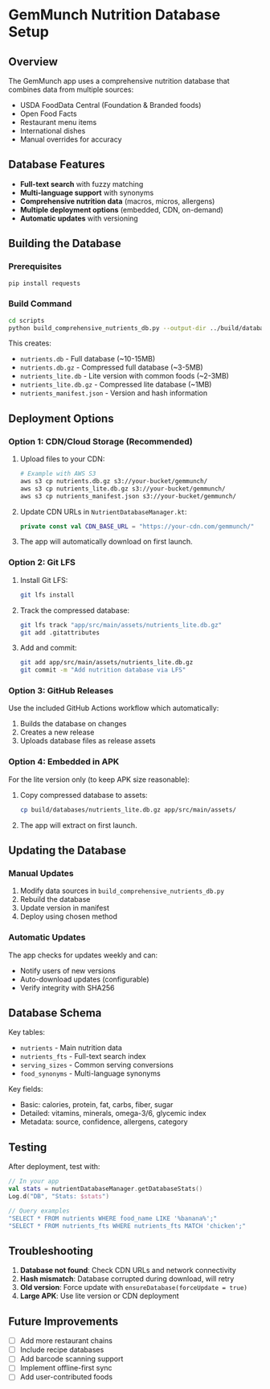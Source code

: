 # GemMunch Nutrition Database Setup

## Overview

The GemMunch app uses a comprehensive nutrition database that combines data from multiple sources:
- USDA FoodData Central (Foundation & Branded foods)
- Open Food Facts
- Restaurant menu items
- International dishes
- Manual overrides for accuracy

## Database Features

- **Full-text search** with fuzzy matching
- **Multi-language support** with synonyms
- **Comprehensive nutrition data** (macros, micros, allergens)
- **Multiple deployment options** (embedded, CDN, on-demand)
- **Automatic updates** with versioning

## Building the Database

### Prerequisites
```bash
pip install requests
```

### Build Command
```bash
cd scripts
python build_comprehensive_nutrients_db.py --output-dir ../build/databases
```

This creates:
- `nutrients.db` - Full database (~10-15MB)
- `nutrients.db.gz` - Compressed full database (~3-5MB)
- `nutrients_lite.db` - Lite version with common foods (~2-3MB)
- `nutrients_lite.db.gz` - Compressed lite database (~1MB)
- `nutrients_manifest.json` - Version and hash information

## Deployment Options

### Option 1: CDN/Cloud Storage (Recommended)

1. Upload files to your CDN:
   ```bash
   # Example with AWS S3
   aws s3 cp nutrients.db.gz s3://your-bucket/gemmunch/
   aws s3 cp nutrients_lite.db.gz s3://your-bucket/gemmunch/
   aws s3 cp nutrients_manifest.json s3://your-bucket/gemmunch/
   ```

2. Update CDN URLs in `NutrientDatabaseManager.kt`:
   ```kotlin
   private const val CDN_BASE_URL = "https://your-cdn.com/gemmunch/"
   ```

3. The app will automatically download on first launch.

### Option 2: Git LFS

1. Install Git LFS:
   ```bash
   git lfs install
   ```

2. Track the compressed database:
   ```bash
   git lfs track "app/src/main/assets/nutrients_lite.db.gz"
   git add .gitattributes
   ```

3. Add and commit:
   ```bash
   git add app/src/main/assets/nutrients_lite.db.gz
   git commit -m "Add nutrition database via LFS"
   ```

### Option 3: GitHub Releases

Use the included GitHub Actions workflow which automatically:
1. Builds the database on changes
2. Creates a new release
3. Uploads database files as release assets

### Option 4: Embedded in APK

For the lite version only (to keep APK size reasonable):
1. Copy compressed database to assets:
   ```bash
   cp build/databases/nutrients_lite.db.gz app/src/main/assets/
   ```

2. The app will extract on first launch.

## Updating the Database

### Manual Updates
1. Modify data sources in `build_comprehensive_nutrients_db.py`
2. Rebuild the database
3. Update version in manifest
4. Deploy using chosen method

### Automatic Updates
The app checks for updates weekly and can:
- Notify users of new versions
- Auto-download updates (configurable)
- Verify integrity with SHA256

## Database Schema

Key tables:
- `nutrients` - Main nutrition data
- `nutrients_fts` - Full-text search index
- `serving_sizes` - Common serving conversions
- `food_synonyms` - Multi-language synonyms

Key fields:
- Basic: calories, protein, fat, carbs, fiber, sugar
- Detailed: vitamins, minerals, omega-3/6, glycemic index
- Metadata: source, confidence, allergens, category

## Testing

After deployment, test with:
```kotlin
// In your app
val stats = nutrientDatabaseManager.getDatabaseStats()
Log.d("DB", "Stats: $stats")

// Query examples
"SELECT * FROM nutrients WHERE food_name LIKE '%banana%';"
"SELECT * FROM nutrients_fts WHERE nutrients_fts MATCH 'chicken';"
```

## Troubleshooting

1. **Database not found**: Check CDN URLs and network connectivity
2. **Hash mismatch**: Database corrupted during download, will retry
3. **Old version**: Force update with `ensureDatabase(forceUpdate = true)`
4. **Large APK**: Use lite version or CDN deployment

## Future Improvements

- [ ] Add more restaurant chains
- [ ] Include recipe databases
- [ ] Add barcode scanning support
- [ ] Implement offline-first sync
- [ ] Add user-contributed foods